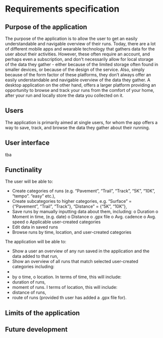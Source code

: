 # Requirements specification

## Purpose of the application

The purpose of the application is to allow the user to get an easily understandable and navigable overview of their runs. Today, there are a lot of different mobile apps and wearable 
technology that gathers data for the user about their activities. However, these often require an account, and perhaps even a subscription, and don't necessarily allow for local storage
of the data they gather - either because of the limited storage often found in smaller devices, or because of the design of the service. Also, simply because of the form factor of these 
platforms, they don’t always offer an easily understandable and navigable overview of the data they gather. A desktop application on the other hand, offers a larger platform 
providing an opportunity to browse and track your runs from the comfort of your home, after your run and locally store the data you collected on it.

## Users

The application is primarily aimed at single users, for whom the app offers a way to save, track, and browse the data they gather about their running.

## User interface

tba

## Functinality

The user will be able to:
-	Create categories of runs (e.g. “Pavement”, “Trail”, “Track”, “5K”, “10K”, “tempo”. “easy” etc.),
-	Create subcategories to higher categories, e.g. “Surface” = {“Pavement”, “Trail”, “Track”}, “Distance” = {“5K”, “10K”},
-	Save runs by manually inputting data about them, including:
o	Duration
o	Moment in time, (e.g. date)
o	Distance
o	.gpx file
o	Avg. cadence
o	Avg. speed
o	Applicable user-created categories
-	Edit data in saved runs
-	Browse runs by time, location, and user-created categories

The application will be able to:
-	Show a user an overview of any run saved in the application and the data added to that run,
-	Show an overview of all runs that match selected user-created categories including: 
-	
-	by
o	time, 
o	location.
In terms of time, this will include:
-	duration of runs,
-	moment of runs.
I terms of location, this will include:
-	distance of runs,
-	route of runs (provided th user has  added a .gpx file for).



## Limits of the application

## Future development
